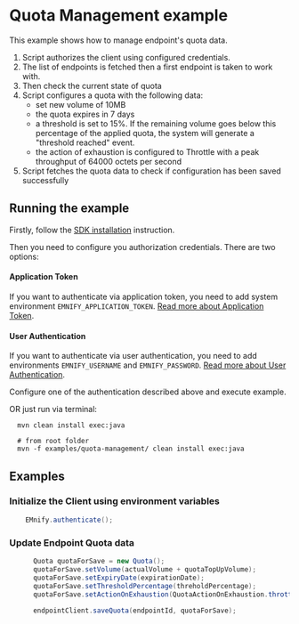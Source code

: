 # Quota Management example

This example shows how to manage endpoint's quota data.

1. Script authorizes the client using configured credentials.
2. The list of endpoints is fetched then a first endpoint is taken to work with.
3. Then check the current state of quota
4. Script configures a quota with the following data:
    - set new volume of 10MB
    - the quota expires in 7 days
    - a threshold is set to 15%. If the remaining volume goes below this percentage of the applied quota, the system
      will generate a "threshold reached" event.
    - the action of exhaustion is configured to Throttle with a peak throughput of 64000 octets per second
5. Script fetches the quota data to check if configuration has been saved successfully

## Running the example

Firstly, follow the [SDK installation]( ../../README.md#Installation ) instruction.

Then you need to configure you authorization credentials. There are two options:

#### Application Token
If you want to authenticate via application token, you need to add system environment `EMNIFY_APPLICATION_TOKEN`. <a href="https://cdn.emnify.net/api/doc/application-token.html" target="_blank">Read more about Application Token</a>.

#### User Authentication 

If you want to authenticate via user authentication, you need to add environments `EMNIFY_USERNAME` and `EMNIFY_PASSWORD`. <a href="https://cdn.emnify.net/api/doc/basic-auth.html" target="_blank">Read more about User Authentication</a>.

Configure one of the authentication described above and execute example.

OR just run via terminal:

```shell
  mvn clean install exec:java

  # from root folder
  mvn -f examples/quota-management/ clean install exec:java
```

## Examples

### Initialize the Client using environment variables

```java
    EMnify.authenticate();
```

### Update Endpoint Quota data

```java
      Quota quotaForSave = new Quota();
      quotaForSave.setVolume(actualVolume + quotaTopUpVolume);
      quotaForSave.setExpiryDate(expirationDate);
      quotaForSave.setThresholdPercentage(threholdPercentage);
      quotaForSave.setActionOnExhaustion(QuotaActionOnExhaustion.throttle(QuotaActionOnExhaustion.QuotaPeakThroughput.SLOW));
      
      endpointClient.saveQuota(endpointId, quotaForSave);
```
